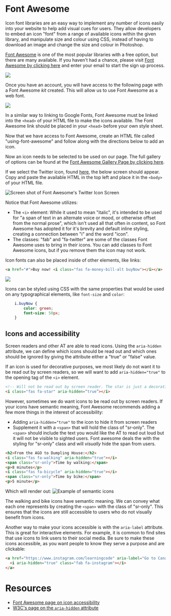 # Font Awesome
Icon font libraries are an easy way to implement any number of icons easily into your website to help add visual cues for users. They allow developers to embed an icon "font" from a range of available icons within the given library, and manipulate size and colour using CSS, instead of having to download an image and change the size and colour in Photoshop.

[Font Awesome](https://fontawesome.com/) is one of the most popular libraries with a free option, but there are many available. If you haven't had a chance, please visit [Font Awesome by clicking here](https://fontawesome.com/start) and enter your email to start the sign up process.

![](https://hychalknotes.s3.amazonaws.com/fontawesome-signup--conEd.png)

Once you have an account, you will have access to the following page with a Font Awesome _kit_ created. This will allow us to use Font Awesome as a web font. 

![](https://hychalknotes.s3.amazonaws.com/fontawesome-kit--conEd.png)

In a similar way to linking to Google Fonts, Font Awesome must be linked into the `<head>` of your HTML file to make the icons available. The Font Awesome link should be placed in your `<head>` before your own style sheet.

Now that we have access to Font Awesome, create an HTML file called "using-font-awesome" and follow along with the directions below to add an icon.

Now an icon needs to be selected to be used on our page. The full gallery of options can be found at the [Font Awesome Gallery Page by clicking here](https://fontawesome.com/icons?d=gallery). 

If we select the Twitter icon, found [here](https://fontawesome.com/icons/twitter?style=brands), the below screen should appear. Copy and paste the available HTML in the top left and place it in the `<body>` of your HTML file.

![Screen shot of Font Awesome's Twitter Icon Screen](https://hychalknotes.s3.amazonaws.com/font-awesome-step2--conEd.png)

Notice that Font Awesome utilizes:
* The `<i>` element: While it used to mean "italic", it's intended to be used for "a span of text in an alternate voice or mood, or otherwise offset from the normal prose", which isn't used all that often in content, so Font Awesome has adopted it for it's brevity and default inline styling, creating a connection between "i" and the word "icon".
* The classes: "fab" and "fa-twitter" are some of the classes Font Awesome uses to bring in their icons. You can add classes to Font Awesome icons, but if you remove them the icon may not work.

Icon fonts can also be placed inside of other elements, like links:

```html
<a href="#">Buy now! <i class="fas fa-money-bill-alt buyNow"></i></a>
```

![](https://hychalknotes.s3.amazonaws.com/Screen%20Shot%202019-02-15%20at%2011.20.45%20AM.png)

Icons can be styled using CSS with the same properties that would be used on any typographical elements, like `font-size` and `color`:

```css
	i.buyNow {
		color: green;
		font-size: 50px;
	}
```

## Icons and accessibility 
Screen readers and other AT are able to read icons. Using the `aria-hidden` attribute, we can define which icons should be read out and which ones should be ignored by giving the attribute either a "true" or "false" value. 

If an icon is used for decorative purposes, we most likely do not want it to be read out by screen readers, so we will want to add `aria-hidden="true"` to the opening tag of the `<i>` element.

```html
<!-- Will not be read out by screen reader. The star is just a decorative element -->
<i class="fas fa-star" aria-hidden=“true”></i>
```

However, sometimes we do want icons to be read out by screen readers. If your icons have semantic meaning, Font Awesome recommends adding a few more things in the interest of accessibility:
* Adding `aria-hidden="true"` to the icon to hide it from screen readers
* Supplement it with a `<span>` that will hold the class of "sr-only". The `<span>` should include the text you would like the AT to read out loud but it will not be visible to sighted users. Font awesome deals the with the styling for "sr-only" class and will *visually* hide the span from users.

```html
<h2>From the AGO to Dumpling House:</h2>
<i class="fas fa-walking" aria-hidden="true"></i>
<span class="sr-only">Time by walking:</span>
<p>8 minutes</p>
<i class="fas fa-bicycle" aria-hidden="true"></i>
<span class="sr-only">Time by bike:</span>
<p>5 minute</p>
```
Which will render out:
![Example of semantic icons](https://hychalknotes.s3.amazonaws.com/icons.PNG)

The walking and bike icons have semantic meaning. We can convey what each one represents by creating the `<span>` with the class of "sr-only". This ensures that the icons are still accessible to users who do not visually benefit from icons.

Another way to make your icons accessible is with the `aria-label` attribute. This is great for interactive elements. For example, it is common to find sites that use icons to link users to their social media. Be sure to make these icons accessible, as you want people to know they serve a purpose and are clickable:

```html
<a href="https://www.instagram.com/learningcode" aria-label="Go to Canada Learning Code's Instagram page">
  <i aria-hidden="true" class="fab fa-instagram"></i>
</a>
```

# Resources
* [Font Awesome page on icon accessibility](https://fontawesome.com/how-to-use/on-the-web/other-topics/accessibility)
* [W3C's page on the `aria-hidden` attribute](https://www.w3.org/WAI/PF/aria/states_and_properties#aria-hidden)
